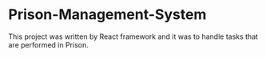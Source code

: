 # Prison-Management-System
This project was written by React framework and it was to handle tasks that are performed in Prison.
